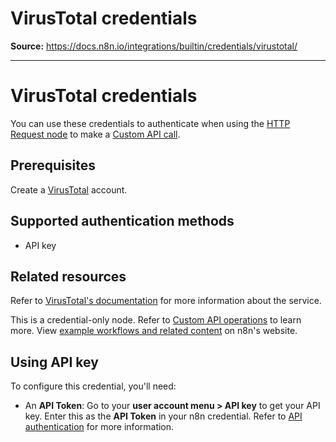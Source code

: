 # VirusTotal credentials

**Source:** https://docs.n8n.io/integrations/builtin/credentials/virustotal/

---

# VirusTotal credentials

You can use these credentials to authenticate when using the [HTTP Request node](../../core-nodes/n8n-nodes-base.httprequest/) to make a [Custom API call](../../../custom-operations/).

## Prerequisites

Create a [VirusTotal](https://www.virustotal.com) account.

## Supported authentication methods

- API key

## Related resources

Refer to [VirusTotal's documentation](https://docs.virustotal.com/reference/overview) for more information about the service.

This is a credential-only node. Refer to [Custom API operations](../../../custom-operations/) to learn more. View [example workflows and related content](https://n8n.io/integrations/virustotal/) on n8n's website.

## Using API key

To configure this credential, you'll need:

- An **API Token**: Go to your **user account menu > API key** to get your API key. Enter this as the **API Token** in your n8n credential. Refer to [API authentication](https://docs.virustotal.com/reference/authentication) for more information.
